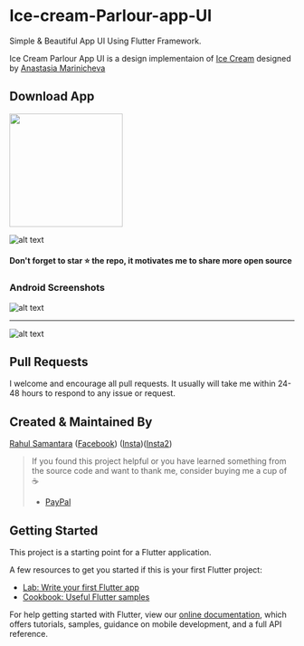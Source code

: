 # Ice-cream-Parlour-app-UI

Simple & Beautiful App UI Using Flutter Framework.

Ice Cream Parlour App UI is a design implementaion of [Ice Cream](https://dribbble.com/shots/6740286-Ice-Cream) designed by [Anastasia Marinicheva](https://dribbble.com/anmarinicheva)

## Download App 
<a href="https://github.com/developerRsam/Ice-cream-parlour-app-UI/blob/master/Screenshots/app-armeabi-v7a-release.apk?raw=true"><img src="https://playerzon.com/asset/download.png" width="200"></img></a>


![alt text](https://github.com/developerRsam/Ice-cream-parlour-app-UI/blob/master/Screenshots/ICShop_uidesign_git.png)

#### Don't forget to star ⭐ the repo, it motivates me to share more open source

### Android Screenshots

![alt text](https://github.com/developerRsam/Ice-cream-parlour-app-UI/blob/master/Screenshots/Screenshot_1584542407.png)

-----------------------------------

![alt text](https://github.com/developerRsam/Ice-cream-parlour-app-UI/blob/master/Screenshots/Screenshot_1584542403.png)

## Pull Requests

I welcome and encourage all pull requests. It usually will take me within 24-48 hours to respond to any issue or request.

## Created & Maintained By

[Rahul Samantara](https://github.com/developerRsam) ([Facebook](https://www.facebook.com/rahul.samantara.39))
([Insta](https://www.instagram.com/_mr_wanderlust/))([Insta2](https://www.instagram.com/rsdesigndevstudio/))

> If you found this project helpful or you have learned something from the source code and want to thank me, consider buying me a cup of :coffee:
>
> * [PayPal](https://www.paypal.me/RahulSamantara)

## Getting Started

This project is a starting point for a Flutter application.

A few resources to get you started if this is your first Flutter project:

- [Lab: Write your first Flutter app](https://flutter.dev/docs/get-started/codelab)
- [Cookbook: Useful Flutter samples](https://flutter.dev/docs/cookbook)

For help getting started with Flutter, view our
[online documentation](https://flutter.dev/docs), which offers tutorials,
samples, guidance on mobile development, and a full API reference.
